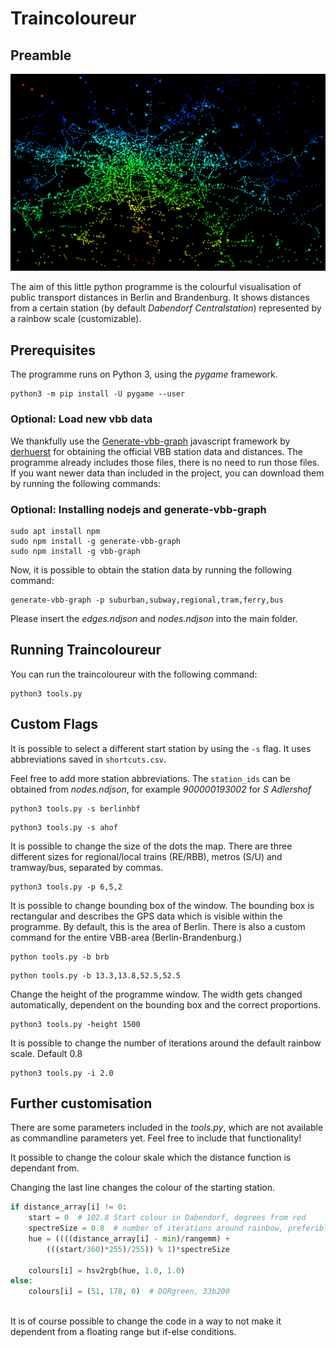 # Traincoloureur
## Preamble
![Example](examples/Dabendorf2.png)

The aim of this little python programme is the colourful visualisation of public transport distances in Berlin and Brandenburg.
It shows distances from a certain station (by default _Dabendorf Centralstation_) represented by a rainbow scale (customizable).

## Prerequisites
The programme runs on Python 3, using the _pygame_ framework.
```console
python3 -m pip install -U pygame --user
```

### Optional: Load new vbb data
We thankfully use the [Generate-vbb-graph](https://github.com/derhuerst/generate-vbb-graph/) javascript framework by [derhuerst](https://github.com/derhuerst/) for obtaining the official VBB station data and distances.
The programme already includes those files, there is no need to run those files. If you want newer data than included in the project, you can download them by running the following commands:

### Optional: Installing nodejs and generate-vbb-graph
```console
sudo apt install npm
sudo npm install -g generate-vbb-graph
sudo npm install -g vbb-graph
```

Now, it is possible to obtain the station data by running the following command:
```console
generate-vbb-graph -p suburban,subway,regional,tram,ferry,bus
```

Please insert the _edges.ndjson_ and _nodes.ndjson_ into the main folder.

## Running Traincoloureur
You can run the traincoloureur with the following command:
```console
python3 tools.py 
```

## Custom Flags
It is possible to select a different start station by using the `-s` flag. It uses abbreviations saved in `shortcuts.csv`.

Feel free to add more station abbreviations. The `station_ids` can be obtained from _nodes.ndjson_,
for example _900000193002_ for _S Adlershof_
```console
python3 tools.py -s berlinhbf
```
```console
python3 tools.py -s ahof
```

It is possible to change the size of the dots the map. There are three different sizes for regional/local trains (RE/RBB), metros (S/U) and tramway/bus, separated by commas.
```console
python3 tools.py -p 6,5,2
```

It is possible to change bounding box of the window. The bounding box is rectangular and describes the GPS data which is visible within the programme. By default, this is the area of Berlin. There is also a custom command for the entire VBB-area (Berlin-Brandenburg.)
```console
python tools.py -b brb
```
```console
python tools.py -b 13.3,13.8,52.5,52.5
```

Change the height of the programme window. The width gets changed automatically, dependent on the bounding box and the correct proportions.
```console
python3 tools.py -height 1500
```

It is possible to change the number of iterations around the default rainbow scale. Default 0.8
```console
python3 tools.py -i 2.0
```

## Further customisation 
There are some parameters included in the _tools.py_, which are not available as commandline parameters yet. Feel free to include that functionality!

It possible to change the colour skale which the distance function is dependant from.

Changing the last line changes the colour of the starting station.
```python
if distance_array[i] != 0:
	start = 0  # 102.8 Start colour in Dabendorf, degrees from red
	spectreSize = 0.8  # number of iterations around rainbow, preferibly < 1.0
	hue = ((((distance_array[i] - min)/rangemm) +
		(((start/360)*255)/255)) % 1)*spectreSize

	colours[i] = hsv2rgb(hue, 1.0, 1.0)
else:
	colours[i] = (51, 178, 0)  # DORgreen, 33b200
     
 ```
 
It is of course possible to change the code in a way to not make it dependent from a floating range but if-else conditions.
